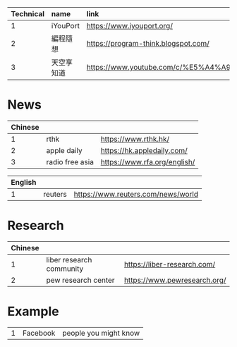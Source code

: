 |Technical|name|link|
|:-|:-|:-|
|1|iYouPort|https://www.iyouport.org/|
|2|編程隨想|https://program-think.blogspot.com/|
|3|天空享知道|https://www.youtube.com/c/%E5%A4%A9%E7%A9%BA%E4%BA%AB%E7%9F%A5%E9%81%93/videos|

# News
|Chinese|||
|:-|:-|:-|
|1|rthk|https://www.rthk.hk/|
|2|apple daily|https://hk.appledaily.com/|
|3|radio free asia|https://www.rfa.org/english/|

|English|||
|:-|:-|:-|
|1|reuters|https://www.reuters.com/news/world|

# Research
|Chinese|||
|:-|:-|:-|
|1|liber research community|https://liber-research.com/|
|2|pew research center|https://www.pewresearch.org/|

# Example
||||
|:-|:-|:-|
|1|Facebook|people you might know|
